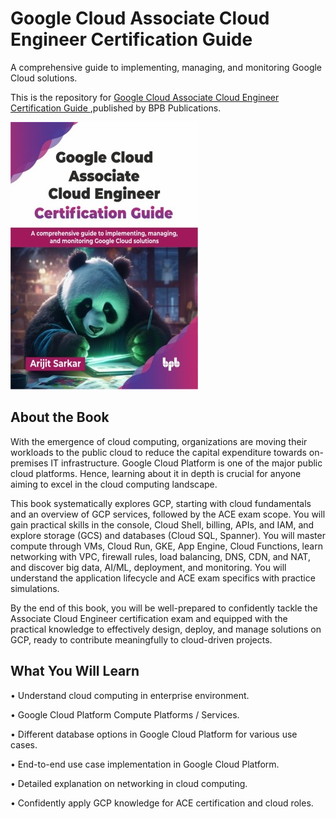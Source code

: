 # Google Cloud Associate Cloud Engineer Certification Guide

A comprehensive guide to implementing, managing, and monitoring Google Cloud solutions.

This is the repository for [Google Cloud Associate Cloud Engineer Certification Guide
](https://bpbonline.com/products/google-cloud-associate-cloud-engineer-certification-guide?variant=44639070421192),published by BPB Publications.

<img src="9789365894141.jpg">

## About the Book
With the emergence of cloud computing, organizations are moving their workloads to the public cloud to reduce the capital expenditure towards on-premises IT infrastructure. Google Cloud Platform is one of the major public cloud platforms. Hence, learning about it in depth is crucial for anyone aiming to excel in the cloud computing landscape. 

This book systematically explores GCP, starting with cloud fundamentals and an overview of GCP services, followed by the ACE exam scope. You will gain practical skills in the console, Cloud Shell, billing, APIs, and IAM, and explore storage (GCS) and databases (Cloud SQL, Spanner). You will master compute through VMs, Cloud Run, GKE, App Engine, Cloud Functions, learn networking with VPC, firewall rules, load balancing, DNS, CDN, and NAT, and discover big data, AI/ML, deployment, and monitoring. You will understand the application lifecycle and ACE exam specifics with practice simulations.

By the end of this book, you will be well-prepared to confidently tackle the Associate Cloud Engineer certification exam and equipped with the practical knowledge to effectively design, deploy, and manage solutions on GCP, ready to contribute meaningfully to cloud-driven projects.

## What You Will Learn
• Understand cloud computing in enterprise environment.

• Google Cloud Platform Compute Platforms / Services.

• Different database options in Google Cloud Platform for various use cases.

• End-to-end use case implementation in Google Cloud Platform.

• Detailed explanation on networking in cloud computing.

• Confidently apply GCP knowledge for ACE certification and cloud roles.
